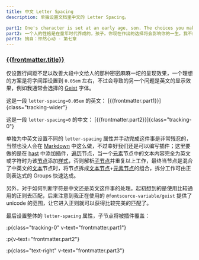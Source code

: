 ```yaml
---
title: 中文 Letter Spacing
description: 单独设置文档里中文的 Letter Spacing。

part1: One's character is set at an early age, son. The choices you make now will affect you for the rest of your life. I hate to see you swim out so far you can't swim back.
part2: 一个人的性格是在童年时代养成的，孩子。你现在作出的选择将会影响你的一生。我不想看到你走得太远，却又无法收场。
part3: 摘自：怦然心动 - 第七章
---
```


### [{{frontmatter.title}}](/)

仅设置行间距不足以改善大段中文给人的那种密密麻麻一坨的呈现效果，一个理想的方案是将字间距设置到 `0.05em` 左右，不过会导致的另一个问题是英文的显示效果，例如我通常会选择的 [Geist](https://vercel.com/font) 字体。

这是一段 `letter-spacing=0.05em` 的英文：
[{{frontmatter.part1}}]{class="tracking-wider"}

这是一段 `letter-spacing=0` 的中文：
[{{frontmatter.part2}}]{class="tracking-0"}

<!-- 
这个页面使用 [Astro](https://astro.build) 构建，它内置由 [remark](https://remark.js.org/) 提供的 [Markdown](https://docs.astro.build/en/guides/markdown-content/) 的解析和处理工具。大致的处理流程是：[Markdown](https://daringfireball.net/projects/markdown/) -> [mdast](https://github.com/syntax-tree/mdast) -> [hast](https://github.com/syntax-tree/hast) -> [HTML](https://developer.mozilla.org/docs/Web/HTML) -> [Astro](https://docs.astro.build/en/basics/astro-pages/#markdownmdx-pages) 。
-->

单独为中英文设置不同的 `letter-spacing` 属性并手动完成这件事是非常残忍的，当然也没人会在 [Markdown](https://daringfireball.net/projects/markdown/) 中这么做，不过幸好我们还是可以编写插件；这里要做的是在 [hast](https://github.com/syntax-tree/hast) 中添加插件，[遍历](https://github.com/syntax-tree/unist-util-visit)节点，当一个[元素](https://github.com/syntax-tree/hast?tab=readme-ov-file#element)节点中的文本内容完全为英文或字符时为该[节点](https://github.com/syntax-tree/unist?tab=readme-ov-file#node)添加[样式](https://github.com/syntax-tree/hast?tab=readme-ov-file#properties)，否则解析[子节点](https://github.com/syntax-tree/hast?tab=readme-ov-file#parent)并重复以上工作，最终当节点是混合了中英文的[文本](https://github.com/syntax-tree/hast?tab=readme-ov-file#text)节点时，将节点拆成[文本节点](https://github.com/syntax-tree/hast?tab=readme-ov-file#text)+[元素节点](https://github.com/syntax-tree/hast?tab=readme-ov-file#element)的组合，拆分工作可由正则表达式的 Groups 快速达成。

另外，对于如何判断字符是中文还是英文这件事的处理。起初想到的是使用比较通用的正则去匹配，后来注意到我正在使用的 `@fontsource-variable/geist` 提供了 unicode 的范围，让它进入正则就可以获得比较完美的匹配了。

最后设置整体的 `letter-spacing` 属性，子节点将被插件覆盖：

:p{class="tracking-0" v-text="frontmatter.part1"}

:p{v-text="frontmatter.part2"}

:p{class="text-right" v-text="frontmatter.part3"}